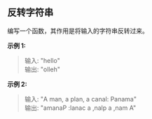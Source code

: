 ## 反转字符串

编写一个函数，其作用是将输入的字符串反转过来。

**示例 1:**

> 输入: "hello"  
> 输出: "olleh"  

**示例 2:**

> 输入: "A man, a plan, a canal: Panama"  
> 输出: "amanaP :lanac a ,nalp a ,nam A"  

